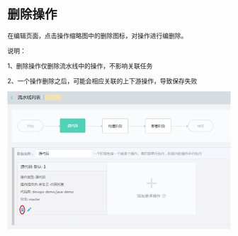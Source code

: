 # 删除操作

在编辑页面，点击操作缩略图中的删除图标，对操作进行编删除。

说明：

1、删除操作仅删除流水线中的操作，不影响关联任务

2、一个操作删除之后，可能会相应关联的上下游操作，导致保存失败

![](/image/codepipeline/Delete-Action.PNG) 
